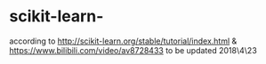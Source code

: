 # scikit-learn-
according to http://scikit-learn.org/stable/tutorial/index.html &amp; https://www.bilibili.com/video/av8728433
to be updated 2018\4\23
